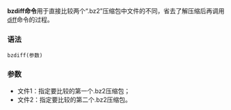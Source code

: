 **bzdiff命令**用于直接比较两个“.bz2”压缩包中文件的不同，省去了解压缩后再调用[diff](#/diff "diff命令")命令的过程。

### 语法  

```
bzdiff(参数)
```

### 参数  

*   文件1：指定要比较的第一个.bz2压缩包；
*   文件2：指定要比较的第二个.bz2压缩包。